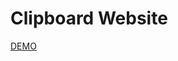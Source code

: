# Clipboard Website

[DEMO](https://ferhatkplnn.github.io/tailwind-examples/clipboard-website/index.html)
